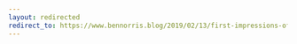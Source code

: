 ```yaml
---
layout: redirected
redirect_to: https://www.bennorris.blog/2019/02/13/first-impressions-of.html
---
```

